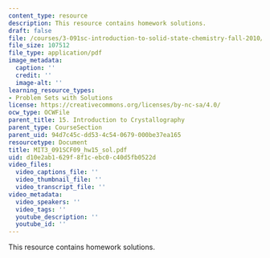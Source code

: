 ```yaml
---
content_type: resource
description: This resource contains homework solutions.
draft: false
file: /courses/3-091sc-introduction-to-solid-state-chemistry-fall-2010/d10e2ab1629f8f1cebc0c40d5fb0522d_MIT3_091SCF09_hw15_sol.pdf
file_size: 107512
file_type: application/pdf
image_metadata:
  caption: ''
  credit: ''
  image-alt: ''
learning_resource_types:
- Problem Sets with Solutions
license: https://creativecommons.org/licenses/by-nc-sa/4.0/
ocw_type: OCWFile
parent_title: 15. Introduction to Crystallography
parent_type: CourseSection
parent_uid: 94d7c45c-dd53-4c54-0679-000be37ea165
resourcetype: Document
title: MIT3_091SCF09_hw15_sol.pdf
uid: d10e2ab1-629f-8f1c-ebc0-c40d5fb0522d
video_files:
  video_captions_file: ''
  video_thumbnail_file: ''
  video_transcript_file: ''
video_metadata:
  video_speakers: ''
  video_tags: ''
  youtube_description: ''
  youtube_id: ''
---
```

This resource contains homework solutions.
